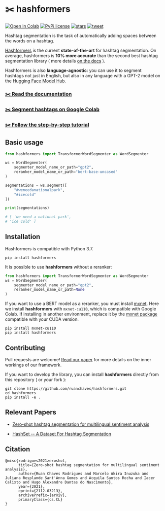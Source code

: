 # ✂️ hashformers

[![Open In Colab](https://colab.research.google.com/assets/colab-badge.svg)](https://colab.research.google.com/github/ruanchaves/hashformers/blob/master/hashformers.ipynb) [![PyPi license](https://badgen.net/pypi/license/pip/)](https://pypi.com/project/pip/) [![stars](https://img.shields.io/github/stars/ruanchaves/hashformers)](https://github.com/ruanchaves/hashformers) [![tweet](https://img.shields.io/twitter/url?style=social&url=https%3A%2F%2Fgithub.com%2Fruanchaves%2Fhashformers)](https://www.twitter.com/share?url=https://github.com/ruanchaves/hashformers)


Hashtag segmentation is the task of automatically adding spaces between the words on a hashtag. 

[Hashformers](https://github.com/ruanchaves/hashformers) is the current **state-of-the-art** for hashtag segmentation. On average, hashformers is **10% more accurate** than the second best hashtag segmentation library ( more details [on the docs](https://ruanchaves.github.io/hashformers/html/EVALUATION.html) ).

Hashformers is also **language-agnostic**: you can use it to segment hashtags not just in English, but also in any language with a GPT-2 model on the [Hugging Face Model Hub](https://huggingface.co/models).

<p align="center">

<h3> <a href="https://ruanchaves.github.io/hashformers/html/README.html"> ✂️ Read the documentation </a> </h3>

<h3> <a href="https://colab.research.google.com/github/ruanchaves/hashformers/blob/master/hashformers.ipynb"> ✂️ Segment hashtags on Google Colab </a> </h3>

<h3> <a href="https://github.com/ruanchaves/hashformers/blob/master/hashformers.ipynb"> ✂️ Follow the step-by-step tutorial </a> </h3>
</p>



## Basic usage

```python
from hashformers import TransformerWordSegmenter as WordSegmenter

ws = WordSegmenter(
    segmenter_model_name_or_path="gpt2",
    reranker_model_name_or_path="bert-base-uncased"
)

segmentations = ws.segment([
    "#weneedanationalpark",
    "#icecold"
])

print(segmentations)

# [ 'we need a national park',
# 'ice cold' ]
```

## Installation

Hashformers is compatible with Python 3.7.

```
pip install hashformers
```

It is possible to use **hashformers** without a reranker:

```python
from hashformers import TransformerWordSegmenter as WordSegmenter
ws = WordSegmenter(
    segmenter_model_name_or_path="gpt2",
    reranker_model_name_or_path=None
)
```

If you want to use a BERT model as a reranker, you must install [mxnet](https://pypi.org/project/mxnet/). Here we install **hashformers** with `mxnet-cu110`, which is compatible with Google Colab. If installing in another environment, replace it by the [mxnet package](https://pypi.org/project/mxnet/) compatible with your CUDA version.

```
pip install mxnet-cu110 
pip install hashformers
```

## Contributing 

Pull requests are welcome!  [Read our paper](https://arxiv.org/abs/2112.03213) for more details on the inner workings of our framework.

If you want to develop the library, you can install **hashformers** directly from this repository ( or your fork ):

```
git clone https://github.com/ruanchaves/hashformers.git
cd hashformers
pip install -e .
```

## Relevant Papers 

* [Zero-shot hashtag segmentation for multilingual sentiment analysis](https://arxiv.org/abs/2112.03213)

* [HashSet -- A Dataset For Hashtag Segmentation](https://arxiv.org/abs/2201.06741)

## Citation

```
@misc{rodrigues2021zeroshot,
      title={Zero-shot hashtag segmentation for multilingual sentiment analysis}, 
      author={Ruan Chaves Rodrigues and Marcelo Akira Inuzuka and Juliana Resplande Sant'Anna Gomes and Acquila Santos Rocha and Iacer Calixto and Hugo Alexandre Dantas do Nascimento},
      year={2021},
      eprint={2112.03213},
      archivePrefix={arXiv},
      primaryClass={cs.CL}
}
```
